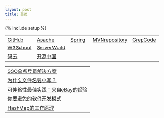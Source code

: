 ```yaml
---
layout: post
title: 首页
---
```


{% include setup %}

<style>
.subject {display: none;}
.wrapper table th, .wrapper table td {padding: 4px 8px;}
</style>

<table>
    <tr>
        <td width="20%"><a href="https://github.com/" target="_blank">GitHub</a></td>
        <td width="20%"><a href="https://www.apache.org/" target="_blank">Apache</a></td>
        <td width="20%"><a href="https://spring.io/" target="_blank">Spring</a></td>
        <td width="20%"><a href="http://mvnrepository.com/" target="_blank">MVNrepository</a></td>
        <td width="20%"><a href="http://grepcode.com/" target="_blank">GrepCode</a></td>
    </tr>
    <tr>
        <td><a href="https://www.w3schools.com/" target="_blank">W3School</a></td>
        <td><a href="http://www.server-world.info/en/" target="_blank">ServerWorld</a></td>
        <td>&nbsp;</td>
        <td>&nbsp;</td>
        <td>&nbsp;</td>
    </tr>
    <tr>
        <td><a href="http://git.oschina.net/" target="_blank">码云</a></td>
        <td><a href="http://www.oschina.net/" target="_blank">开源中国</a></td>
        <td>&nbsp;</td>
        <td>&nbsp;</td>
        <td>&nbsp;</td>
    </tr>
</table>

<table>
    <tr>
        <td><a href="http://www.blogjava.net/Jack2007/archive/2014/09/16/191795.html" target="_blank">SSO单点登录解决方案</a></td>
    </tr>
    <tr>
        <td><a href="http://www.ruanyifeng.com/blog/2017/02/filename-should-be-lowercase.html" target="_blank">为什么文件名要小写？</a></td>
    </tr>
    <tr>
        <td><a href="http://www.blogjava.net/Jack2007/archive/2008/10/12/233852.html" target="_blank">可伸缩性最佳实践：来自eBay的经验</a></td>
    </tr>
    <tr>
        <td><a href="http://mp.weixin.qq.com/s?__biz=MzA3NDM0ODQwMw==&mid=402343575&idx=1&sn=cf5bd19b7eb979c0904692475c5f997d&scene=21#wechat_redirect" target="_blank">你要避免的软件开发模式</a></td>
    </tr>
    <tr>
        <td><a href="http://www.admin10000.com/document/3322.html" target="_blank">HashMap的工作原理</a></td>
    </tr>
</table>
